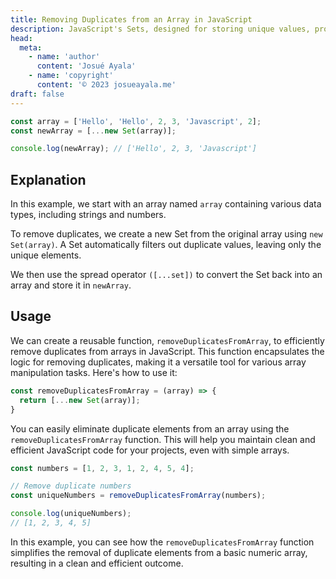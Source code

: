 ```yaml
---
title: Removing Duplicates from an Array in JavaScript
description: JavaScript's Sets, designed for storing unique values, provide an efficient approach to handle duplicates in arrays, ensuring smoother and more optimized code.
head:
  meta:
    - name: 'author'
      content: 'Josué Ayala'
    - name: 'copyright'
      content: '© 2023 josueayala.me'
draft: false
---
```


```typescript
const array = ['Hello', 'Hello', 2, 3, 'Javascript', 2];
const newArray = [...new Set(array)];

console.log(newArray); // ['Hello', 2, 3, 'Javascript']
```

[comment]: <> (Ver más link de la libreria.)

[comment]: <> (Una vez se haya finalizado la instalación no es necesario agregarlo como complemento en `nuxt.config.js`.)

## Explanation

In this example, we start with an array named `array` containing various data types, including strings and numbers.

To remove duplicates, we create a new Set from the original array using `new Set(array)`. A Set automatically filters out duplicate values, leaving only the unique elements.

We then use the spread operator `([...set])` to convert the Set back into an array and store it in `newArray`.

## Usage

We can create a reusable function, `removeDuplicatesFromArray`, to efficiently remove duplicates from arrays in JavaScript. This function encapsulates the logic for removing duplicates, making it a versatile tool for various array manipulation tasks. Here's how to use it:

```typescript
const removeDuplicatesFromArray = (array) => {
  return [...new Set(array)];
}
```

You can easily eliminate duplicate elements from an array using the `removeDuplicatesFromArray` function. This will help you maintain clean and efficient JavaScript code for your projects, even with simple arrays.

```typescript
const numbers = [1, 2, 3, 1, 2, 4, 5, 4];

// Remove duplicate numbers
const uniqueNumbers = removeDuplicatesFromArray(numbers);

console.log(uniqueNumbers);
// [1, 2, 3, 4, 5]
```

In this example, you can see how the `removeDuplicatesFromArray` function simplifies the removal of duplicate elements from a basic numeric array, resulting in a clean and efficient outcome.

